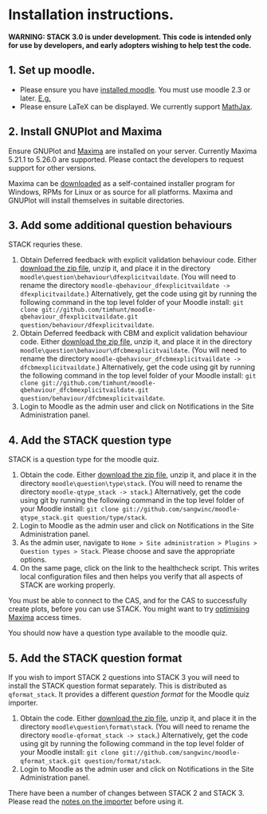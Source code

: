 # Installation instructions.

__WARNING: STACK 3.0 is under development.  This code is intended only for use by developers, and early adopters wishing to help test the code.__

## 1. Set up moodle.

* Please ensure you have [installed moodle](http://docs.moodle.org/23/en/Installing_Moodle).  You must use moodle 2.3 or later.  [E.g.](https://github.com/timhunt/moodle)
* Please ensure LaTeX can be displayed.  We currently support [MathJax](../Developer/Mathjax.md).

## 2. Install GNUPlot and Maxima

Ensure GNUPlot and [Maxima](http://maxima.sourceforge.net) are installed on your server.  Currently Maxima 5.21.1 to 5.26.0 are supported.  Please contact the developers to request support for other versions.

Maxima can be [downloaded](http://maxima.sourceforge.net/download.html) as a self-contained
installer program for Windows, RPMs for Linux or as source for all platforms.  Maxima and
GNUPlot will install themselves in suitable directories.

## 3. Add some additional question behaviours

STACK requries these.

1. Obtain Deferred feedback with explicit validation behaviour code. Either [download the zip file](https://github.com/timhunt/moodle-qbehaviour_dfexplicitvaildate/zipball/master), unzip it, and place it in the directory `moodle\question\behaviour\dfexplicitvaildate`. (You will need to rename the directory `moodle-qbehaviour_dfexplicitvaildate -> dfexplicitvaildate`.) Alternatively, get the code using git by running the following command in the top level folder of your Moodle install: `git clone git://github.com/timhunt/moodle-qbehaviour_dfexplicitvaildate.git question/behaviour/dfexplicitvaildate`.
2. Obtain Deferred feedback with CBM and explicit validation behaviour code. Either [download the zip file](https://github.com/timhunt/moodle-qbehaviour_dfcbmexplicitvaildate/zipball/master), unzip it, and place it in the directory `moodle\question\behaviour\dfcbmexplicitvaildate`. (You will need to rename the directory `moodle-qbehaviour_dfcbmexplicitvaildate -> dfcbmexplicitvaildate`.) Alternatively, get the code using git by running the following command in the top level folder of your Moodle install: `git clone git://github.com/timhunt/moodle-qbehaviour_dfcbmexplicitvaildate.git question/behaviour/dfcbmexplicitvaildate`.
3. Login to Moodle as the admin user and click on Notifications in the Site Administration panel.

## 4. Add the STACK question type

STACK is a question type for the moodle quiz.

1. Obtain the code. Either [download the zip file](https://github.com/sangwinc/moodle-qtype_stack/zipball/master), unzip it, and place it in the directory `moodle\question\type\stack`. (You will need to rename the directory `moodle-qtype_stack -> stack`.) Alternatively, get the code using git by running the following command in the top level folder of your Moodle install: `git clone git://github.com/sangwinc/moodle-qtype_stack.git question/type/stack`.
2. Login to Moodle as the admin user and click on Notifications in the Site Administration panel.
3. As the admin user, navigate to `Home > Site administration > Plugins > Question types > Stack`.  Please choose and save the appropriate options.
4. On the same page, click on the link to the healthcheck script.  This writes local configuration files and then helps you verify that all aspects of STACK are working properly.

You must be able to connect to the CAS, and for the CAS to successfully create plots, before you can use STACK. You might want to try [optimising Maxima](../CAS/Optimising_Maxima.md) access times.

You should now have a question type available to the moodle quiz.

## 5. Add the STACK question format

If you wish to import STACK 2 questions into STACK 3 you will need to install the STACK question format separately.  This is distributed as `qformat_stack`.  It provides a different _question format_ for the Moodle quiz importer.

1. Obtain the code. Either [download the zip file](https://github.com/sangwinc/moodle-qformat_stack/zipball/master), unzip it, and place it in the directory `moodle\question\format\stack`. (You will need to rename the directory `moodle-qformat_stack -> stack`.) Alternatively, get the code using git by running the following command in the top level folder of your Moodle install: `git clone git://github.com/sangwinc/moodle-qformat_stack.git question/format/stack`.
2. Login to Moodle as the admin user and click on Notifications in the Site Administration panel.

There have been a number of changes between STACK 2 and STACK 3.  Please read the [notes on the importer](../Developer/ImportingStack2Questions.md) before using it.
